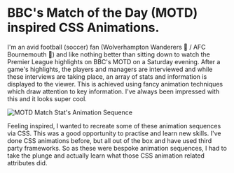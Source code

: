 # BBC's Match of the Day (MOTD) inspired CSS Animations.

I'm an avid football (soccer) fan (Wolverhampton Wanderers 🐺 / AFC Bournemouth 🍒) and like nothing better than sitting down to watch the Premier League highlights on BBC's MOTD on a Saturday evening. After a game's highlights, the players and managers are interviewed and while these interviews are taking place, an array of stats and information is displayed to the viewer. This is achieved using fancy animation techniques which draw attention to key information. I've always been impressed with this and it looks super cool.

![MOTD Match Stat's Animation Sequence](motd-match-stats-animation.gif)

Feeling inspired, I wanted to recreate some of these animation sequences via CSS. This was a good opportunity to practise and learn new skills. I've done CSS animations before, but all out of the box and have used third party frameworks. So as these were bespoke animation sequences, I had to take the plunge and actually learn what those CSS animation related attributes did.
